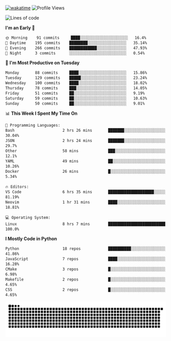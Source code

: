 [![wakatime](https://wakatime.com/badge/user/b920b284-3cde-4cd4-b72e-f7f22d050b16.svg)](https://wakatime.com/@b920b284-3cde-4cd4-b72e-f7f22d050b16)
![Profile Views](http://img.shields.io/badge/Profile%20Views-4586-blue)
<!--START_SECTION:waka-->
![Lines of code](https://img.shields.io/badge/From%20Hello%20World%20I%27ve%20Written--643%20Thousand%20lines%20of%20code-blue)

**I'm an Early 🐤** 

```text
🌞 Morning    91 commits     ████░░░░░░░░░░░░░░░░░░░░░   16.4% 
🌆 Daytime    195 commits    ████████░░░░░░░░░░░░░░░░░   35.14% 
🌃 Evening    266 commits    ████████████░░░░░░░░░░░░░   47.93% 
🌙 Night      3 commits      ░░░░░░░░░░░░░░░░░░░░░░░░░   0.54%

```
📅 **I'm Most Productive on Tuesday** 

```text
Monday       88 commits     ████░░░░░░░░░░░░░░░░░░░░░   15.86% 
Tuesday      129 commits    █████░░░░░░░░░░░░░░░░░░░░   23.24% 
Wednesday    100 commits    ████░░░░░░░░░░░░░░░░░░░░░   18.02% 
Thursday     78 commits     ███░░░░░░░░░░░░░░░░░░░░░░   14.05% 
Friday       51 commits     ██░░░░░░░░░░░░░░░░░░░░░░░   9.19% 
Saturday     59 commits     ██░░░░░░░░░░░░░░░░░░░░░░░   10.63% 
Sunday       50 commits     ██░░░░░░░░░░░░░░░░░░░░░░░   9.01%

```


📊 **This Week I Spent My Time On** 

```text
💬 Programming Languages: 
Bash                     2 hrs 26 mins       ███████░░░░░░░░░░░░░░░░░░   30.04% 
JSON                     2 hrs 24 mins       ███████░░░░░░░░░░░░░░░░░░   29.7% 
Other                    58 mins             ███░░░░░░░░░░░░░░░░░░░░░░   12.1% 
YAML                     49 mins             ██░░░░░░░░░░░░░░░░░░░░░░░   10.26% 
Docker                   26 mins             █░░░░░░░░░░░░░░░░░░░░░░░░   5.34%

🔥 Editors: 
VS Code                  6 hrs 35 mins       ████████████████████░░░░░   81.19% 
Neovim                   1 hr 31 mins        ████░░░░░░░░░░░░░░░░░░░░░   18.81%

💻 Operating System: 
Linux                    8 hrs 7 mins        █████████████████████████   100.0%

```

**I Mostly Code in Python** 

```text
Python                   18 repos            ██████████░░░░░░░░░░░░░░░   41.86% 
JavaScript               7 repos             ████░░░░░░░░░░░░░░░░░░░░░   16.28% 
CMake                    3 repos             █░░░░░░░░░░░░░░░░░░░░░░░░   6.98% 
Makefile                 2 repos             █░░░░░░░░░░░░░░░░░░░░░░░░   4.65% 
CSS                      2 repos             █░░░░░░░░░░░░░░░░░░░░░░░░   4.65%

```



<!--END_SECTION:waka-->
![Snake animation](https://raw.githubusercontent.com/timmypidashev/timmypidashev/main/commits.svg)
